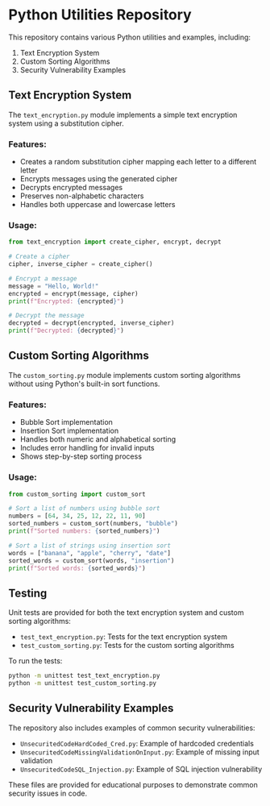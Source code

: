 # Python Utilities Repository

This repository contains various Python utilities and examples, including:

1. Text Encryption System
2. Custom Sorting Algorithms
3. Security Vulnerability Examples

## Text Encryption System

The `text_encryption.py` module implements a simple text encryption system using a substitution cipher.

### Features:
- Creates a random substitution cipher mapping each letter to a different letter
- Encrypts messages using the generated cipher
- Decrypts encrypted messages
- Preserves non-alphabetic characters
- Handles both uppercase and lowercase letters

### Usage:

```python
from text_encryption import create_cipher, encrypt, decrypt

# Create a cipher
cipher, inverse_cipher = create_cipher()

# Encrypt a message
message = "Hello, World!"
encrypted = encrypt(message, cipher)
print(f"Encrypted: {encrypted}")

# Decrypt the message
decrypted = decrypt(encrypted, inverse_cipher)
print(f"Decrypted: {decrypted}")
```

## Custom Sorting Algorithms

The `custom_sorting.py` module implements custom sorting algorithms without using Python's built-in sort functions.

### Features:
- Bubble Sort implementation
- Insertion Sort implementation
- Handles both numeric and alphabetical sorting
- Includes error handling for invalid inputs
- Shows step-by-step sorting process

### Usage:

```python
from custom_sorting import custom_sort

# Sort a list of numbers using bubble sort
numbers = [64, 34, 25, 12, 22, 11, 90]
sorted_numbers = custom_sort(numbers, "bubble")
print(f"Sorted numbers: {sorted_numbers}")

# Sort a list of strings using insertion sort
words = ["banana", "apple", "cherry", "date"]
sorted_words = custom_sort(words, "insertion")
print(f"Sorted words: {sorted_words}")
```

## Testing

Unit tests are provided for both the text encryption system and custom sorting algorithms:

- `test_text_encryption.py`: Tests for the text encryption system
- `test_custom_sorting.py`: Tests for the custom sorting algorithms

To run the tests:

```bash
python -m unittest test_text_encryption.py
python -m unittest test_custom_sorting.py
```

## Security Vulnerability Examples

The repository also includes examples of common security vulnerabilities:

- `UnsecuritedCodeHardCoded_Cred.py`: Example of hardcoded credentials
- `UnsecuritedCodeMissingValidationOnInput.py`: Example of missing input validation
- `UnsecuritedCodeSQL_Injection.py`: Example of SQL injection vulnerability

These files are provided for educational purposes to demonstrate common security issues in code.